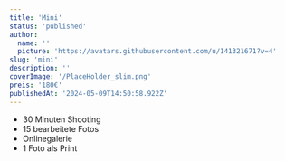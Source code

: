 ```yaml
---
title: 'Mini'
status: 'published'
author:
  name: ''
  picture: 'https://avatars.githubusercontent.com/u/141321671?v=4'
slug: 'mini'
description: ''
coverImage: '/PlaceHolder_slim.png'
preis: '180€'
publishedAt: '2024-05-09T14:50:58.922Z'
---
```


- 30 Minuten Shooting
- 15 bearbeitete Fotos
- Onlinegalerie
- 1 Foto als Print